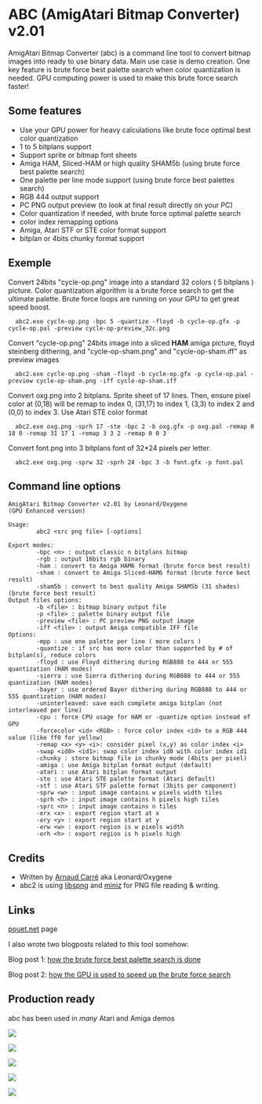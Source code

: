 # ABC (AmigAtari Bitmap Converter) v2.01

AmigAtari Bitmap Converter (abc) is a command line tool to convert bitmap images into ready to use binary data. Main use case is demo creation.
One key feature is brute force best palette search when color quantization is needed. GPU computing power is used to make this brute force search faster!

## Some features
- Use your GPU power for heavy calculations like brute foce optimal best color quantization
- 1 to 5 bitplans support
- Support sprite or bitmap font sheets
- Amiga HAM, Sliced-HAM or high quality SHAM5b (using brute force best palette search)
- One palette per line mode support (using brute force best palettes search)
- RGB 444 output support
- PC PNG output preview (to look at final result directly on your PC)
- Color quantization if needed, with brute force optimal palette search
- color index remapping options
- Amiga, Atari STF or STE color format support
- bitplan or 4bits chunky format support

## Exemple
Convert 24bits "cycle-op.png" image into a standard 32 colors ( 5 bitplans ) picture. Color quantization algorithm is a brute force search to get the ultimate palette. Brute force loops are running on your GPU to get great speed boost.
````
  abc2.exe cycle-op.png -bpc 5 -quantize -floyd -b cycle-op.gfx -p cycle-op.pal -preview cycle-op-preview_32c.png
````

Convert "cycle-op.png" 24bits image into a sliced **HAM** amiga picture, floyd steinberg dithering, and "cycle-op-sham.png" and "cycle-op-sham.iff" as preview images
````
  abc2.exe cycle-op.png -sham -floyd -b cycle-op.gfx -p cycle-op.pal -preview cycle-op-sham.png -iff cycle-op-sham.iff
````

Convert oxg.png into 2 bitplans. Sprite sheet of 17 lines. Then, ensure pixel color at (0,18) will be remap to index 0, (31,17) to index 1, (3,3) to index 2 and (0,0) to index 3. Use Atari STE color format
````
  abc2.exe oxg.png -sprh 17 -ste -bpc 2 -b oxg.gfx -p oxg.pal -remap 0 18 0 -remap 31 17 1 -remap 3 3 2 -remap 0 0 3
````

Convert font.png into 3 bitplans font of 32*24 pixels per letter.
````
  abc2.exe oxg.png -sprw 32 -sprh 24 -bpc 3 -b font.gfx -p font.pal
````

## Command line options

````
AmigAtari Bitmap Converter v2.01 by Leonard/Oxygene
(GPU Enhanced version)

Usage:
        abc2 <src png file> [-options]

Export modes:
        -bpc <n> : output classic n bitplans bitmap
        -rgb : output 16bits rgb binary
        -ham : convert to Amiga HAM6 format (brute force best result)
        -sham : convert to Amiga Sliced-HAM6 format (brute force best result)
        -sham5b : convert to best quality Amiga SHAM5b (31 shades) (brute force best result)
Output files options:
        -b <file> : bitmap binary output file
        -p <file> : palette binary output file
        -preview <file> : PC preview PNG output image
        -iff <file> : output Amiga compatible IFF file
Options:
        -mpp : use one palette per line ( more colors )
        -quantize : if src has more color than supported by # of bitplan(s), reduce colors
        -floyd : use Floyd dithering during RGB888 to 444 or 555 quantization (HAM modes)
        -sierra : use Sierra dithering during RGB888 to 444 or 555 quantization (HAM modes)
        -bayer : use ordered Bayer dithering during RGB888 to 444 or 555 quantization (HAM modes)
        -uninterleaved: save each complete amiga bitplan (not interleaved per line)
        -cpu : force CPU usage for HAM or -quantize option instead of GPU
        -forcecolor <id> <RGB> : force color index <id> to a RGB 444 value (like ff0 for yellow)
        -remap <x> <y> <i>: consider pixel (x,y) as color index <i>
        -swap <id0> <id1>: swap color index id0 with color index id1
        -chunky : store bitmap file in chunky mode (4bits per pixel)
        -amiga : use Amiga bitplan format output (default)
        -atari : use Atari bitplan format output
        -ste : use Atari STE palette format (Atari default)
        -stf : use Atari STF palette format (3bits per component)
        -sprw <w> : input image contains w pixels width tiles
        -sprh <h> : input image contains h pixels high tiles
        -sprc <n> : input image contains n tiles
        -erx <x> : export region start at x
        -ery <y> : export region start at y
        -erw <w> : export region is w pixels width
        -erh <h> : export region is h pixels high
````

## Credits

- Written by [Arnaud Carré](https://twitter.com/leonard_coder) aka Leonard/Oxygene
- abc2 is using [libspng](https://github.com/randy408/libspng) and [miniz](https://github.com/richgel999/miniz) for PNG file reading & writing. 

## Links

[pouet.net](https://www.pouet.net/prod.php?which=95714) page

I also wrote two blogposts related to this tool somehow:

Blog post 1: [how the brute force best palette search is done](https://arnaud-carre.github.io/2022-12-30-amiga-ham/)

Blog post 2: [how the GPU is used to speed up the brute force search](https://arnaud-carre.github.io/2023-12-10-gpgpu/)

## Production ready

abc has been used in *many* Atari and Amiga demos

[<img src="https://content.pouet.net/files/screenshots/00094/00094129.jpg">](https://www.pouet.net/prod.php?which=94129)

[<img src="https://content.pouet.net/files/screenshots/00066/00066702.png">](https://www.pouet.net/prod.php?which=66702)

[<img src="https://content.pouet.net/files/screenshots/00085/00085276.png">](https://www.pouet.net/prod.php?which=85276)

[<img src="https://content.pouet.net/files/screenshots/00091/00091996.png">](https://www.pouet.net/prod.php?which=91996)

[<img src="https://content.pouet.net/files/screenshots/00081/00081081.jpg">](https://www.pouet.net/prod.php?which=81081)

